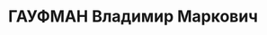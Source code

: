 ---
title: ГАУФМАН Владимир Маркович
description: 'Род. в 1875, Витебская губ., м. Чашники, еврей, обр.: высшее техническое.
  Проживал: Московская обл., Москва. Старший горно-технический инспектор

  Арестован НКВД КССР. 28.05.1937.

  Реабилитирован НКВД КССР 16.01.1938 за отсутствием состава преступления'
---